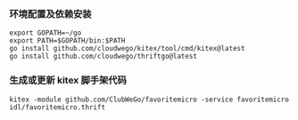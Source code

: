 ### 环境配置及依赖安装
```shell
export GOPATH=~/go
export PATH=$GOPATH/bin:$PATH
go install github.com/cloudwego/kitex/tool/cmd/kitex@latest
go install github.com/cloudwego/thriftgo@latest
```

### 生成或更新 kitex 脚手架代码
```shell
kitex -module github.com/ClubWeGo/favoritemicro -service favoritemicro idl/favoritemicro.thrift
```
